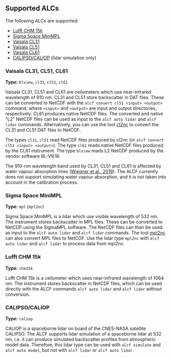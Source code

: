 ## Supported ALCs

The following ALCs are supported:

- [Lufft CHM 15k](https://www.lufft.com/products/cloud-height-snow-depth-sensors-288/ceilometer-chm-15k-nimbus-2300/)
- [Sigma Space MiniMPL](https://www.micropulselidar.com/)
- [Vaisala CL31](https://www.vaisala.com/en/products/instruments-sensors-and-other-measurement-devices/weather-stations-and-sensors/cl31)
- [Vaisala CL51](https://www.vaisala.com/en/products/instruments-sensors-and-other-measurement-devices/weather-stations-and-sensors/cl51)
- [Vaisala CL61](https://www.vaisala.com/en/products/weather-environmental-sensors/ceilometer-CL61)
- [CALIPSO/CALIOP](https://www-calipso.larc.nasa.gov/) (lidar simulation only)

### Vaisala CL31, CL51, CL61

**Type:** `blview`, `cl31`, `cl51`, `cl61`

Vaisala CL31, CL51 and CL61 are ceilometers which use near-infrared wavelength
of 910 nm. CL31 and CL51 store backscatter in DAT files. These can be converted
to NetCDF with the `alcf convert cl51 <input> <output>` command, where
`<input>` and `<output>` are input and output directories, respectively. CL61
produces native NetCDF files. The converted and native "L2" NetCDF files can be
used as input to the `alcf auto lidar` and `alcf lidar` commands.
Alternatively, you can use the tool [cl2nc](https://github.com/peterkuma/cl2nc)
to convert the CL31 and CL51 DAT files to NetCDF.

The types `cl31`, `cl51` read NetCDF files produced by cl2nc
(or `alcf convert cl51 <input> <output>`). The type `cl61` reads native NetCDF
files produced by the CL61 instrument. The type `blview` reads L2 NetCDF produced
by the vendor software BL-VIEW.

The 910-nm wavelength band used by CL31, CL51 and CL61 is affected by water
vapour absorption lines ([Wiegner et al.,
2019](https://www.atmos-meas-tech.net/12/471/2019/)). The ALCF currently does
not support simulating water vapour absorption, and it is not taken into
account in the calibration process.

### Sigma Space MiniMPL

**Type:** `mpl` (`mpl2nc`)

Sigma Space MiniMPL is a lidar which use visible wavelength of 532 nm. The instrument
stores backscatter in MPL files. These can be converted to NetCDF using
the SigmaMPL software. The NetCDF files can then be used as input to the
`alcf auto lidar` and `alcf lidar` commands. The tool
[mpl2nc](https://github.com/peterkuma/mpl2nc) can also convert MPL files
to NetCDF. Use the lidar type `mpl2nc` with `alcf auto lidar` and `alcf lidar`
to process data from mpl2nc.

### Lufft CHM 15k

**Type:** `chm15k`

Lufft CHM 15k is a ceilometer which uses near-infrared wavelength of 1064 nm. The instrument
stores backscatter in NetCDF files, which can be used directly with the ALCF
commands `alcf auto lidar` and `alcf lidar` without conversion.

### CALIPSO/CALIOP

**Type:** `caliop`

CALIOP is a spaceborne lidar on board of the CNES-NASA satellite CALIPSO.
The ALCF supports lidar simulation of a spaceborne lidar at 532 nm, i.e. it can
produce simulated backscatter profiles from atmospheric model data. Therefore,
this lidar type can be used with `alcf simulate` and `alcf auto model`,
but not with `alcf lidar` or `alcf auto lidar`.
